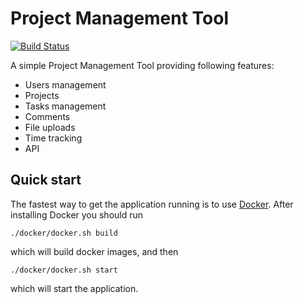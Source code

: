 Project Management Tool
=======================

[![Build Status](https://secure.travis-ci.org/adrianolek/PMT.png)](http://travis-ci.org/adrianolek/PMT)


A simple Project Management Tool providing following features:

* Users management
* Projects
* Tasks management
* Comments
* File uploads
* Time tracking
* API

Quick start
-----------

The fastest way to get the application running is to use [Docker](https://www.docker.io).
After installing Docker you should run

    ./docker/docker.sh build

which will build docker images, and then

    ./docker/docker.sh start

which will start the application.
